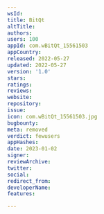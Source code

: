 ```yaml
---
wsId: 
title: BitQt
altTitle: 
authors: 
users: 100
appId: com.wBitQt_15561503
appCountry: 
released: 2022-05-27
updated: 2022-05-27
version: '1.0'
stars: 
ratings: 
reviews: 
website: 
repository: 
issue: 
icon: com.wBitQt_15561503.jpg
bugbounty: 
meta: removed
verdict: fewusers
appHashes: 
date: 2023-01-02
signer: 
reviewArchive: 
twitter: 
social: 
redirect_from: 
developerName: 
features: 

---
```


